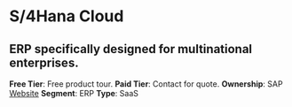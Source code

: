 # S/4Hana Cloud

## ERP specifically designed for multinational enterprises.

**Free Tier**: Free product tour.
**Paid Tier**: Contact for quote.
**Ownership**: SAP
[Website](https://www.sap.com/products/erp/s4hana-erp.html)
**Segment**: ERP
**Type**: SaaS
